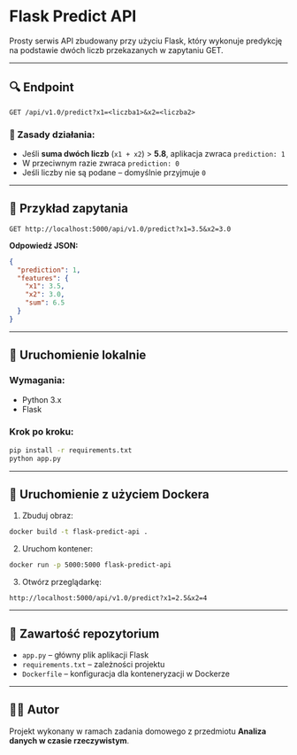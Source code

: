 # Flask Predict API

Prosty serwis API zbudowany przy użyciu Flask, który wykonuje predykcję na podstawie dwóch liczb przekazanych w zapytaniu GET.

---

## 🔍 Endpoint

```
GET /api/v1.0/predict?x1=<liczba1>&x2=<liczba2>
```

### 📌 Zasady działania:
- Jeśli **suma dwóch liczb** (`x1 + x2`) > **5.8**, aplikacja zwraca `prediction: 1`
- W przeciwnym razie zwraca `prediction: 0`
- Jeśli liczby nie są podane – domyślnie przyjmuje `0`

---

## 🧪 Przykład zapytania

```
GET http://localhost:5000/api/v1.0/predict?x1=3.5&x2=3.0
```

**Odpowiedź JSON:**
```json
{
  "prediction": 1,
  "features": {
    "x1": 3.5,
    "x2": 3.0,
    "sum": 6.5
  }
}
```

---

## 🚀 Uruchomienie lokalnie

### Wymagania:
- Python 3.x
- Flask

### Krok po kroku:
```bash
pip install -r requirements.txt
python app.py
```

---

## 🐳 Uruchomienie z użyciem Dockera

1. Zbuduj obraz:
```bash
docker build -t flask-predict-api .
```

2. Uruchom kontener:
```bash
docker run -p 5000:5000 flask-predict-api
```

3. Otwórz przeglądarkę:
```
http://localhost:5000/api/v1.0/predict?x1=2.5&x2=4
```

---

## 📁 Zawartość repozytorium

- `app.py` – główny plik aplikacji Flask
- `requirements.txt` – zależności projektu
- `Dockerfile` – konfiguracja dla konteneryzacji w Dockerze

---

## 👨‍💻 Autor
Projekt wykonany w ramach zadania domowego z przedmiotu **Analiza danych w czasie rzeczywistym**.